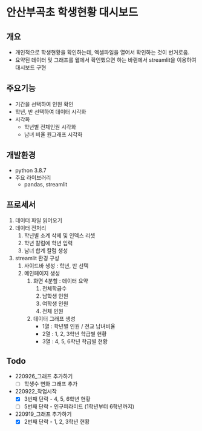 # 안산부곡초 학생현황 대시보드

## 개요
- 개인적으로 학생현황을 확인하는데, 엑셀파일을 열어서 확인하는 것이 번거로움.
- 요약된 데이터 및 그래프를 웹에서 확인했으면 하는 바램에서 streamlit을 이용하여 대시보드 구현

## 주요기능
- 기간을 선택하여 인원 확인
- 학년, 반 선택하여 데이터 시각화
- 시각화 
  - 학년별 전체인원 시각화
  - 남녀 비율 원그래프 시각화

## 개발환경
- python 3.8.7
- 주요 라이브러리
  - pandas, streamlit

## 프로세서
1. 데이터 파일 읽어오기
2. 데이터 전처리
   1. 학년별 소계 삭제 및 인덱스 리셋
   2. 학년 칼럼에 학년 입력
   3. 남녀 합계 칼럼 생성
3. streamlit 환경 구성
   1. 사이드바 생성 : 학년, 반 선택 
   2. 메인페이지 생성
      1. 화면 4분할 : 데이터 요약
         1. 전체학급수
         2. 남학생 인원
         3. 여학생 인원
         4. 전체 인원
      2. 데이터 그래프 생성
         - 1열 : 학년별 인원 / 전교 남녀비율
         - 2열 : 1, 2, 3학년 학급별 현황
         - 3열 : 4, 5, 6학년 학급별 현황

## Todo
- 220926_그래프 추가하기
  - [ ] 학생수 변화 그래프 추가
- 220922_작업시작
  - [x] 3번째 단락 - 4, 5, 6학년 현황
  - [ ] 5번째 단락 - 인구피라미드 (1학년부터 6학년까지)
- 220919_그래프 추가하기
  - [x] 2번째 단락 - 1, 2, 3학년 현황